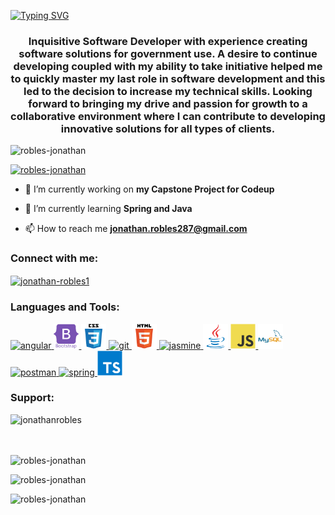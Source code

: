
[![Typing SVG](https://readme-typing-svg.herokuapp.com?color=%2336BCF7&size=60&center=true&width=1080&height=101&lines=I'm+Jonathan+Robles;A+Full+Stack+Web+Developer)](https://git.io/typing-svg)

<h3 align="center">Inquisitive Software Developer with experience creating software solutions for government use. A desire to continue developing coupled with my ability to take initiative helped me to quickly master my last role in software development and this led to the decision to increase my technical skills. Looking forward to bringing my drive and passion for growth to a collaborative environment where I can contribute to developing innovative solutions for all types of clients.</h3>

<p align="left"> <img src="https://komarev.com/ghpvc/?username=robles-jonathan&label=Profile%20views&color=0e75b6&style=flat" alt="robles-jonathan" /> </p>

<p align="left"> <a href="https://github.com/ryo-ma/github-profile-trophy"><img src="https://github-profile-trophy.vercel.app/?username=robles-jonathan&theme=algolia" alt="robles-jonathan" /></a> </p>

- 🔭 I’m currently working on **my Capstone Project for Codeup**

- 🌱 I’m currently learning **Spring and Java**

- 📫 How to reach me **jonathan.robles287@gmail.com**

<h3 align="left">Connect with me:</h3>
<p align="left">
<a href="https://linkedin.com/in/jonathan-robles1" target="blank"><img align="center" src="https://raw.githubusercontent.com/rahuldkjain/github-profile-readme-generator/master/src/images/icons/Social/linked-in-alt.svg" alt="jonathan-robles1" height="30" width="40" /></a>
</p>

<h3 align="left">Languages and Tools:</h3>
<p align="left"> 
  <a href="https://angular.io" target="_blank" rel="noreferrer"> <img src="https://angular.io/assets/images/logos/angular/angular.svg" alt="angular" width="40" height="40"/> </a> <a href="https://getbootstrap.com" target="_blank" rel="noreferrer"> <img src="https://raw.githubusercontent.com/devicons/devicon/master/icons/bootstrap/bootstrap-plain-wordmark.svg" alt="bootstrap" width="40" height="40"/> </a> <a href="https://www.w3schools.com/css/" target="_blank" rel="noreferrer"> <img src="https://raw.githubusercontent.com/devicons/devicon/master/icons/css3/css3-original-wordmark.svg" alt="css3" width="40" height="40"/> </a> <a href="https://git-scm.com/" target="_blank" rel="noreferrer"> <img src="https://www.vectorlogo.zone/logos/git-scm/git-scm-icon.svg" alt="git" width="40" height="40"/> </a> <a href="https://www.w3.org/html/" target="_blank" rel="noreferrer"> <img src="https://raw.githubusercontent.com/devicons/devicon/master/icons/html5/html5-original-wordmark.svg" alt="html5" width="40" height="40"/> </a> <a href="https://jasmine.github.io/" target="_blank" rel="noreferrer"> <img src="https://www.vectorlogo.zone/logos/jasmine/jasmine-icon.svg" alt="jasmine" width="40" height="40"/> </a> <a href="https://www.java.com" target="_blank" rel="noreferrer"> <img src="https://raw.githubusercontent.com/devicons/devicon/master/icons/java/java-original.svg" alt="java" width="40" height="40"/> </a> <a href="https://developer.mozilla.org/en-US/docs/Web/JavaScript" target="_blank" rel="noreferrer"> <img src="https://raw.githubusercontent.com/devicons/devicon/master/icons/javascript/javascript-original.svg" alt="javascript" width="40" height="40"/> </a> <a href="https://www.mysql.com/" target="_blank" rel="noreferrer"> <img src="https://raw.githubusercontent.com/devicons/devicon/master/icons/mysql/mysql-original-wordmark.svg" alt="mysql" width="40" height="40"/> </a> <a href="https://postman.com" target="_blank" rel="noreferrer"> <img src="https://www.vectorlogo.zone/logos/getpostman/getpostman-icon.svg" alt="postman" width="40" height="40"/> </a> <a href="https://spring.io/" target="_blank" rel="noreferrer"> <img src="https://www.vectorlogo.zone/logos/springio/springio-icon.svg" alt="spring" width="40" height="40"/> </a> <a href="https://www.typescriptlang.org/" target="_blank" rel="noreferrer"> <img src="https://raw.githubusercontent.com/devicons/devicon/master/icons/typescript/typescript-original.svg" alt="typescript" width="40" height="40"/> </a> </p>

<h3 align="left">Support:</h3>
<p><a href="https://www.buymeacoffee.com/jonathanrobles"> <img align="left" src="https://cdn.buymeacoffee.com/buttons/v2/default-yellow.png" height="50" width="210" alt="jonathanrobles" /></a></p><br><br><br>

<p><img  src="https://github-readme-stats.vercel.app/api/top-langs?username=robles-jonathan&show_icons=true&locale=en&layout=compact&theme=algolia" alt="robles-jonathan" /></p>

<p><img  src="https://github-readme-stats.vercel.app/api?username=robles-jonathan&show_icons=true&locale=en&theme=algolia" alt="robles-jonathan" /></p>

<p><img  src="https://github-readme-streak-stats.herokuapp.com/?user=robles-jonathan&theme=algolia" alt="robles-jonathan" /></p>
